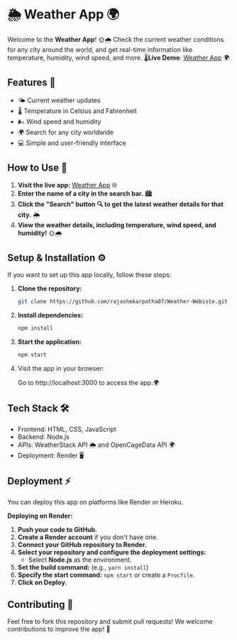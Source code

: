 # 🌦️ Weather App 🌍

Welcome to the **Weather App**! 🌞🌧️ Check the current weather conditions for any city around the world, and get real-time information like temperature, humidity, wind speed, and more. 🌡️**Live Demo**: [Weather App](https://weather-webiste.onrender.com) 🌍

## Features 🌟

- 🌤️ Current weather updates
- 🌡️ Temperature in Celsius and Fahrenheit
- 🌬️ Wind speed and humidity
- 🌍 Search for any city worldwide
- 💻 Simple and user-friendly interface

## How to Use 📱

1. **Visit the live app:** [Weather App](https://weather-webiste.onrender.com) 🌐
2. **Enter the name of a city in the search bar.** 🏙️
3. **Click the "Search" button 🔍 to get the latest weather details for that city.** 🌦️
4. **View the weather details, including temperature, wind speed, and humidity!** 🌞🌧️

## Setup & Installation ⚙️

If you want to set up this app locally, follow these steps:

1. **Clone the repository:**

   ```bash
   git clone https://github.com/rajashekarpatha07/Weather-Webiste.git
2. **Install dependencies:**
    ```bash
    npm install
3. **Start the application:**

    ```Bash
    npm start
3. Visit the app in your browser:
    
    Go to http://localhost:3000 to access the app.🌍

## Tech Stack 🛠️
   - Frontend: HTML, CSS, JavaScript
   - Backend: Node.js
   - APIs: WeatherStack API 🌦️ and OpenCageData API 🌍
   - Deployment: Render 🖥️

## Deployment ⚡

You can deploy this app on platforms like Render or Heroku. 

**Deploying on Render:**

1. **Push your code to GitHub.**
2. **Create a Render account** if you don't have one.
3. **Connect your GitHub repository to Render.**
4. **Select your repository and configure the deployment settings:**
    - Select **Node.js** as the environment.
5. **Set the build command:** (e.g., `yarn install`) 
6. **Specify the start command:** `npm start` or create a `Procfile`.
7. **Click on Deploy.**

## Contributing 🤝

Feel free to fork this repository and submit pull requests! We welcome contributions to improve the app! 🚀
